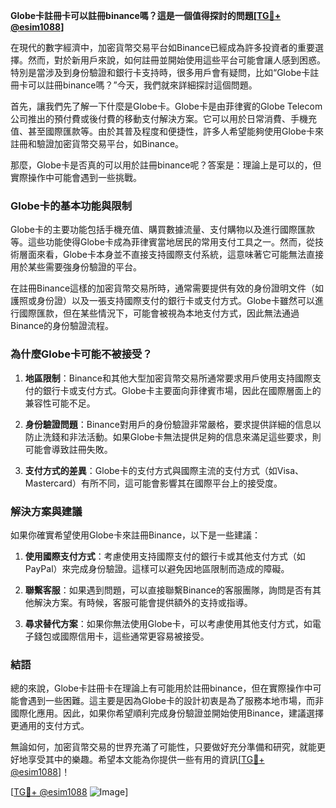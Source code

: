 **Globe卡註冊卡可以註冊binance嗎？這是一個值得探討的問題[[TG💪+ @esim1088](https://t.me/s/esim1088)]**

在現代的數字經濟中，加密貨幣交易平台如Binance已經成為許多投資者的重要選擇。然而，對於新用戶來說，如何註冊並開始使用這些平台可能會讓人感到困惑。特別是當涉及到身份驗證和銀行卡支持時，很多用戶會有疑問，比如“Globe卡註冊卡可以註冊binance嗎？”今天，我們就來詳細探討這個問題。

首先，讓我們先了解一下什麼是Globe卡。Globe卡是由菲律賓的Globe Telecom公司推出的預付費或後付費的移動支付解決方案。它可以用於日常消費、手機充值、甚至國際匯款等。由於其普及程度和便捷性，許多人希望能夠使用Globe卡來註冊和驗證加密貨幣交易平台，如Binance。

那麼，Globe卡是否真的可以用於註冊binance呢？答案是：理論上是可以的，但實際操作中可能會遇到一些挑戰。

### **Globe卡的基本功能與限制**

Globe卡的主要功能包括手機充值、購買數據流量、支付購物以及進行國際匯款等。這些功能使得Globe卡成為菲律賓當地居民的常用支付工具之一。然而，從技術層面來看，Globe卡本身並不直接支持國際支付系統，這意味著它可能無法直接用於某些需要強身份驗證的平台。

在註冊Binance這樣的加密貨幣交易所時，通常需要提供有效的身份證明文件（如護照或身份證）以及一張支持國際支付的銀行卡或支付方式。Globe卡雖然可以進行國際匯款，但在某些情況下，可能會被視為本地支付方式，因此無法通過Binance的身份驗證流程。

### **為什麼Globe卡可能不被接受？**

1. **地區限制**：Binance和其他大型加密貨幣交易所通常要求用戶使用支持國際支付的銀行卡或支付方式。Globe卡主要面向菲律賓市場，因此在國際層面上的兼容性可能不足。
   
2. **身份驗證問題**：Binance對用戶的身份驗證非常嚴格，要求提供詳細的信息以防止洗錢和非法活動。如果Globe卡無法提供足夠的信息來滿足這些要求，則可能會導致註冊失敗。

3. **支付方式的差異**：Globe卡的支付方式與國際主流的支付方式（如Visa、Mastercard）有所不同，這可能會影響其在國際平台上的接受度。

### **解決方案與建議**

如果你確實希望使用Globe卡來註冊Binance，以下是一些建議：

1. **使用國際支付方式**：考慮使用支持國際支付的銀行卡或其他支付方式（如PayPal）來完成身份驗證。這樣可以避免因地區限制而造成的障礙。

2. **聯繫客服**：如果遇到問題，可以直接聯繫Binance的客服團隊，詢問是否有其他解決方案。有時候，客服可能會提供額外的支持或指導。

3. **尋求替代方案**：如果你無法使用Globe卡，可以考慮使用其他支付方式，如電子錢包或國際信用卡，這些通常更容易被接受。

### **結語**

總的來說，Globe卡註冊卡在理論上有可能用於註冊binance，但在實際操作中可能會遇到一些困難。這主要是因為Globe卡的設計初衷是為了服務本地市場，而非國際化應用。因此，如果你希望順利完成身份驗證並開始使用Binance，建議選擇更通用的支付方式。

無論如何，加密貨幣交易的世界充滿了可能性，只要做好充分準備和研究，就能更好地享受其中的樂趣。希望本文能為你提供一些有用的資訊[[TG💪+ @esim1088](https://t.me/s/esim1088)]！

[[TG💪+ @esim1088](https://t.me/s/esim1088) ![Image](https://i.postimg.cc/4NQfJmqS/Snipaste-2025-05-13-00-14-12.png)]